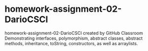 # homework-assignment-02-DarioCSCI
homework-assignment-02-DarioCSCI created by GitHub Classroom
Demonstrating interfaces, polymorphism, abstract classes, abstract methods, inheritance, toString, constructors, as well as arraylists.
